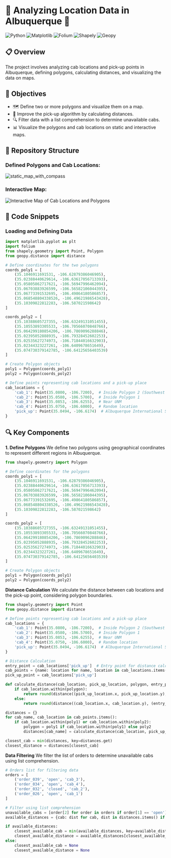# 🚖 Analyzing Location Data in Albuquerque 🚖

![Python](https://img.shields.io/badge/Python-3.8+-blue.svg)
![Matplotlib](https://img.shields.io/badge/Matplotlib-3.4.2+-red.svg)
![Folium](https://img.shields.io/badge/Folium-0.12.1+-green.svg)
![Shapely](https://img.shields.io/badge/Shapely-1.7.1+-orange.svg)
![Geopy](https://img.shields.io/badge/Geopy-2.1.0+-purple.svg)

## 📋 Overview

The project involves analyzing cab locations and pick-up points in Albuquerque, defining polygons, calculating distances, and visualizing the data on maps.

## 🎯 Objectives

- 🗺️ Define two or more polygons and visualize them on a map.
- 📏 Improve the pick-up algorithm by calculating distances.
- 🔍 Filter data with a list comprehension to determine unavailable cabs.
- 📊 Visualize the polygons and cab locations on static and interactive maps.

## 📂 Repository Structure



### Defined Polygons and Cab Locations:
![static_map_with_compass](https://github.com/user-attachments/assets/b1bd4691-72f3-4ed0-847b-4af0634231d6)

### Interactive Map:
![Interactive Map of Cab Locations and Polygons](https://github.com/user-attachments/assets/fdd16655-1581-460d-aecf-0b8e4c108739)


## 🧩 Code Snippets

### Loading and Defining Data
```python
import matplotlib.pyplot as plt
import folium
from shapely.geometry import Point, Polygon
from geopy.distance import distance

# Define coordinates for the two polygons
coords_poly1 = [
    (35.1046911691531, -106.62879386046905),
    (35.02388440629614, -106.63617056713393),
    (35.05805862717621, -106.56947996462094),
    (35.06703883926599, -106.56582106044395),
    (35.06773391532695, -106.49864180586857),
    (35.068548804338526, -106.49621986543428),
    (35.10309822812283, -106.587021598642)
]

coords_poly2 = [
    (35.10388605727355, -106.63249131051455),
    (35.10553893305533, -106.70566070848766),
    (35.064299180854206, -106.7869096288846),
    (35.02395052888935, -106.79328452602253),
    (35.02535627274973, -106.71844016632903),
    (35.02344323227261, -106.6409678651649),
    (35.074730379142785, -106.64125656403539)
]

# Create Polygon objects
poly1 = Polygon(coords_poly1)
poly2 = Polygon(coords_poly2)

# Define points representing cab locations and a pick-up place
cab_locations = {
    'cab_1': Point(35.0800, -106.7200),  # Inside Polygon 2 (Southwest Region)
    'cab_2': Point(35.0580, -106.5700),  # Inside Polygon 1
    'cab_3': Point(35.0853, -106.6255),  # Near UNM
    'cab_4': Point(35.0750, -106.6000),  # Random location
    'pick_up': Point(35.0494, -106.6174)  # Albuquerque International Sunport
}
```
## 🔍 Key Components
**1. Define Polygons**
We define two polygons using geographical coordinates to represent different regions in Albuquerque.
```python
from shapely.geometry import Polygon

# Define coordinates for the polygons
coords_poly1 = [
    (35.1046911691531, -106.62879386046905),
    (35.02388440629614, -106.63617056713393),
    (35.05805862717621, -106.56947996462094),
    (35.06703883926599, -106.56582106044395),
    (35.06773391532695, -106.49864180586857),
    (35.068548804338526, -106.49621986543428),
    (35.10309822812283, -106.587021598642)
]

coords_poly2 = [
    (35.10388605727355, -106.63249131051455),
    (35.10553893305533, -106.70566070848766),
    (35.064299180854206, -106.7869096288846),
    (35.02395052888935, -106.79328452602253),
    (35.02535627274973, -106.71844016632903),
    (35.02344323227261, -106.6409678651649),
    (35.074730379142785, -106.64125656403539)
]

# Create Polygon objects
poly1 = Polygon(coords_poly1)
poly2 = Polygon(coords_poly2)
```
**Distance Calculation**
We calculate the distance between cab locations and the pick-up point, considering polygon boundaries.
```python
from shapely.geometry import Point
from geopy.distance import distance

# Define points representing cab locations and a pick-up place
cab_locations = {
    'cab_1': Point(35.0800, -106.7200),  # Inside Polygon 2 (Southwest Region)
    'cab_2': Point(35.0580, -106.5700),  # Inside Polygon 1
    'cab_3': Point(35.0853, -106.6255),  # Near UNM
    'cab_4': Point(35.0750, -106.6000),  # Random location
    'pick_up': Point(35.0494, -106.6174)  # Albuquerque International Sunport
}

# Distance Calculation
entry_point = cab_locations['pick_up']  # Entry point for distance calculation (Pick-Up Location)
cab_points = {name: location for name, location in cab_locations.items() if name != 'pick_up'}
pick_up_point = cab_locations['pick_up']

def calculate_distance(cab_location, pick_up_location, polygon, entry_point):
    if cab_location.within(polygon):
        return round(distance((pick_up_location.x, pick_up_location.y), (cab_location.x, cab_location.y)).miles, 2)
    else:
        return round(distance((cab_location.x, cab_location.y), (entry_point.x, entry_point.y)).miles + distance((entry_point.x, entry_point.y), (pick_up_location.x, pick_up_location.y)).miles, 2)

distances = {}
for cab_name, cab_location in cab_points.items():
    if cab_location.within(poly1) or cab_location.within(poly2):
        polygon = poly1 if cab_location.within(poly1) else poly2
        distances[cab_name] = calculate_distance(cab_location, pick_up_point, polygon, entry_point)

closest_cab = min(distances, key=distances.get)
closest_distance = distances[closest_cab]
```
**Data Filtering**
We filter the list of orders to determine unavailable cabs using list comprehension.
```python
# Orders list for filtering data
orders = [
    ('order_039', 'open', 'cab_3'),
    ('order_034', 'open', 'cab_4'),
    ('order_032', 'closed', 'cab_2'),
    ('order_026', 'open', 'cab_1')
]

# Filter using list comprehension
unavailable_cabs = [order[2] for order in orders if order[1] == 'open']
available_distances = {cab: dist for cab, dist in distances.items() if cab not in unavailable_cabs}

if available_distances:
    closest_available_cab = min(available_distances, key=available_distances.get)
    closest_available_distance = available_distances[closest_available_cab]
else:
    closest_available_cab = None
    closest_available_distance = None
```





